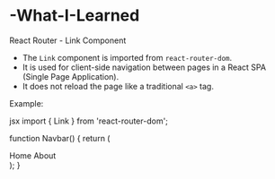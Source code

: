 # -What-I-Learned

 React Router - Link Component

- The `Link` component is imported from `react-router-dom`.
- It is used for client-side navigation between pages in a React SPA (Single Page Application).
- It does not reload the page like a traditional `<a>` tag.

Example:

jsx
import { Link } from 'react-router-dom';

function Navbar() {
  return (
    <nav>
      <Link to="/">Home</Link>
      <Link to="/about">About</Link>
    </nav>
  );
}
